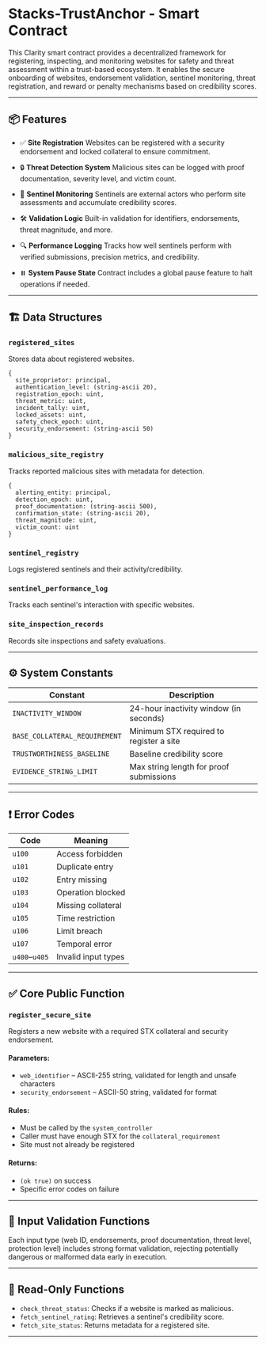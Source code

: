 
# Stacks-TrustAnchor - Smart Contract

This Clarity smart contract provides a decentralized framework for registering, inspecting, and monitoring websites for safety and threat assessment within a trust-based ecosystem. It enables the secure onboarding of websites, endorsement validation, sentinel monitoring, threat registration, and reward or penalty mechanisms based on credibility scores.

---

## 📦 Features

* ✅ **Site Registration**
  Websites can be registered with a security endorsement and locked collateral to ensure commitment.

* 🔒 **Threat Detection System**
  Malicious sites can be logged with proof documentation, severity level, and victim count.

* 🧠 **Sentinel Monitoring**
  Sentinels are external actors who perform site assessments and accumulate credibility scores.

* 🛠️ **Validation Logic**
  Built-in validation for identifiers, endorsements, threat magnitude, and more.

* 🔍 **Performance Logging**
  Tracks how well sentinels perform with verified submissions, precision metrics, and credibility.

* ⏸️ **System Pause State**
  Contract includes a global pause feature to halt operations if needed.

---

## 🏗️ Data Structures

### `registered_sites`

Stores data about registered websites.

```clarity
{
  site_proprietor: principal,
  authentication_level: (string-ascii 20),
  registration_epoch: uint,
  threat_metric: uint,
  incident_tally: uint,
  locked_assets: uint,
  safety_check_epoch: uint,
  security_endorsement: (string-ascii 50)
}
```

### `malicious_site_registry`

Tracks reported malicious sites with metadata for detection.

```clarity
{
  alerting_entity: principal,
  detection_epoch: uint,
  proof_documentation: (string-ascii 500),
  confirmation_state: (string-ascii 20),
  threat_magnitude: uint,
  victim_count: uint
}
```

### `sentinel_registry`

Logs registered sentinels and their activity/credibility.

### `sentinel_performance_log`

Tracks each sentinel's interaction with specific websites.

### `site_inspection_records`

Records site inspections and safety evaluations.

---

## ⚙️ System Constants

| Constant                      | Description                             |
| ----------------------------- | --------------------------------------- |
| `INACTIVITY_WINDOW`           | 24-hour inactivity window (in seconds)  |
| `BASE_COLLATERAL_REQUIREMENT` | Minimum STX required to register a site |
| `TRUSTWORTHINESS_BASELINE`    | Baseline credibility score              |
| `EVIDENCE_STRING_LIMIT`       | Max string length for proof submissions |

---

## ❗ Error Codes

| Code          | Meaning             |
| ------------- | ------------------- |
| `u100`        | Access forbidden    |
| `u101`        | Duplicate entry     |
| `u102`        | Entry missing       |
| `u103`        | Operation blocked   |
| `u104`        | Missing collateral  |
| `u105`        | Time restriction    |
| `u106`        | Limit breach        |
| `u107`        | Temporal error      |
| `u400`–`u405` | Invalid input types |

---

## ✅ Core Public Function

### `register_secure_site`

Registers a new website with a required STX collateral and security endorsement.

#### Parameters:

* `web_identifier` – ASCII-255 string, validated for length and unsafe characters
* `security_endorsement` – ASCII-50 string, validated for format

#### Rules:

* Must be called by the `system_controller`
* Caller must have enough STX for the `collateral_requirement`
* Site must not already be registered

#### Returns:

* `(ok true)` on success
* Specific error codes on failure

---

## 🔐 Input Validation Functions

Each input type (web ID, endorsements, proof documentation, threat level, protection level) includes strong format validation, rejecting potentially dangerous or malformed data early in execution.

---

## 🔎 Read-Only Functions

* `check_threat_status`: Checks if a website is marked as malicious.
* `fetch_sentinel_rating`: Retrieves a sentinel's credibility score.
* `fetch_site_status`: Returns metadata for a registered site.

---
